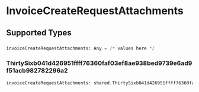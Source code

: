 # InvoiceCreateRequestAttachments


## Supported Types

### 

```python
invoiceCreateRequestAttachments: Any = /* values here */
```

### ThirtySixb041d426951ffff76360faf03ef8ae938bed9739e6ad9f51acb982782296a2

```python
invoiceCreateRequestAttachments: shared.ThirtySixb041d426951ffff76360faf03ef8ae938bed9739e6ad9f51acb982782296a2 = /* values here */
```

